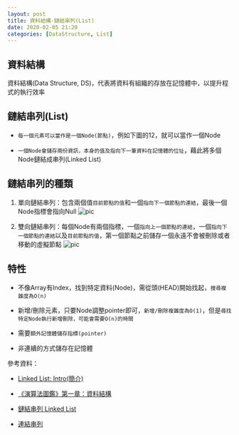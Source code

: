 ```yaml
---
layout: post
title: 資料結構-鏈結串列(List)
date: 2020-02-05 21:20
categories: [DataStructure, List]
---
```


## 資料結構
資料結構(Data Structure, DS)，代表將資料有組織的存放在記憶體中，以提升程式的執行效率

## 鏈結串列(List)

- `每一個元素可以當作是一個Node(節點)`，例如下圖的12，就可以當作一個Node

- `一個Node會儲存兩份資訊，本身的值及指向下一筆資料在記憶體的位址`，藉此將多個Node鏈結成串列(Linked List)


## 鏈結串列的種類

1. 單向鏈結串列：包含兩個值`目前節點的值`和一個`指向下一個節點的連結`，最後一個Node指標會指向Null
![pic](https://upload.wikimedia.org/wikipedia/commons/6/6d/Singly-linked-list.svg)

2. 雙向鏈結串列：每個Node有兩個指標，一個`指向上一個節點的連結`，一個`指向下一個節點的連結`以及`目前節點的值`，第一個節點之前儲存一個永遠不會被刪除或者移動的虛擬節點
![pic](https://upload.wikimedia.org/wikipedia/commons/5/5e/Doubly-linked-list.svg)

## 特性

- 不像Array有Index，找到特定資料(Node)，需從頭(HEAD)開始找起，`搜尋複雜度為O(n)`

- 新增/刪除元素，只要Node調整pointer即可，`新增/刪除複雜度為O(1)`，但是`尋找特定Node執行新增刪除，可能會需要O(n)的時間`

- 需要`額外記憶體儲存指標(pointer)`

- 非連續的方式儲存在記憶體


參考資料：

- [Linked List: Intro(簡介)](http://alrightchiu.github.io/SecondRound/linked-list-introjian-jie.html)

- [《演算法圖鑑》第一章：資料結構](https://medium.com/change-or-die/%E6%BC%94%E7%AE%97%E6%B3%95%E5%9C%96%E9%91%91-%E7%AC%AC%E4%B8%80%E7%AB%A0-%E8%B3%87%E6%96%99%E7%B5%90%E6%A7%8B-10d5a6337be5)

- [鏈結串列 Linked List](https://ithelp.ithome.com.tw/articles/10216257)

- [連結串列](https://zh.wikipedia.org/wiki/%E9%93%BE%E8%A1%A8)